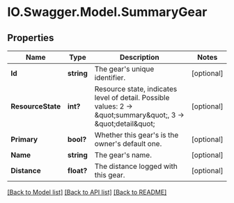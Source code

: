 # IO.Swagger.Model.SummaryGear
## Properties

Name | Type | Description | Notes
------------ | ------------- | ------------- | -------------
**Id** | **string** | The gear&#x27;s unique identifier. | [optional] 
**ResourceState** | **int?** | Resource state, indicates level of detail. Possible values: 2 -&gt; \&quot;summary\&quot;, 3 -&gt; \&quot;detail\&quot; | [optional] 
**Primary** | **bool?** | Whether this gear&#x27;s is the owner&#x27;s default one. | [optional] 
**Name** | **string** | The gear&#x27;s name. | [optional] 
**Distance** | **float?** | The distance logged with this gear. | [optional] 

[[Back to Model list]](../README.md#documentation-for-models) [[Back to API list]](../README.md#documentation-for-api-endpoints) [[Back to README]](../README.md)

